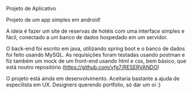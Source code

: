 Projeto de Aplicativo
 
Projeto de um app simples em android!

A ideia é fazer um site de reservas de hotéis com uma interface simples e fácil, conectado a um banco de dados hospedado em um servidor. 

O back-end foi escrito em java, utilizando spring boot e o banco de dados foi feito usando MySQL. As requisições foram testadas usando postman e fiz também um mock de um front-end usando html e css, bem básico, que está noutro repositório (https://github.com/vfg7/RESERVANDO)

O projeto está ainda em desenvolvimento. Aceitaria bastante a ajuda de especilista em UX. Designers querendo portfolio, só dar um oi :)
